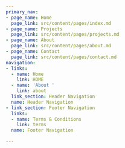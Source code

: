 ```yaml
---
primary_nav:
- page_name: Home
  page_link: src/content/pages/index.md
- page_name: Projects
  page_link: src/content/pages/projects.md
- page_name: About
  page_link: src/content/pages/about.md
- page_name: Contact
  page_link: src/content/pages/contact.md
navigation:
- links:
  - name: Home
    link: HOME
  - name: 'About '
    link: about
  link_section: Header Navigation
  name: Header Navigation
- link_section: Footer Navigation
  links:
  - name: Terms & Conditions
    link: terms
  name: Footer Navigation

---
```

